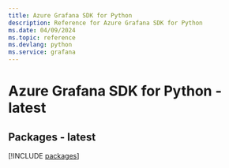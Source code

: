 ```yaml
---
title: Azure Grafana SDK for Python
description: Reference for Azure Grafana SDK for Python
ms.date: 04/09/2024
ms.topic: reference
ms.devlang: python
ms.service: grafana
---
```

# Azure Grafana SDK for Python - latest
## Packages - latest
[!INCLUDE [packages](grafana-index.md)]